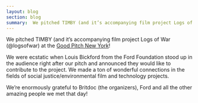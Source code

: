 ```yaml
---
layout: blog
section: blog
summary:  We pitched TIMBY (and it’s accompanying film project Logs of War (@logsofwar) at the Good Pitch New York.
---
```


We pitched TIMBY (and it’s accompanying film project Logs of War (@logsofwar) at the [Good Pitch New York](https://goodpitch.org/events/gpny2014)!

We were ecstatic when Louis Bickford from the Ford Foundation stood up in the audience right after our pitch and announced they would like to contribute to the project.  We made a ton of wonderful connections in the fields of social justice/environmental film and technology projects.

We’re enormously grateful to Britdoc (the organizers), Ford and all the other amazing people we met that day!
